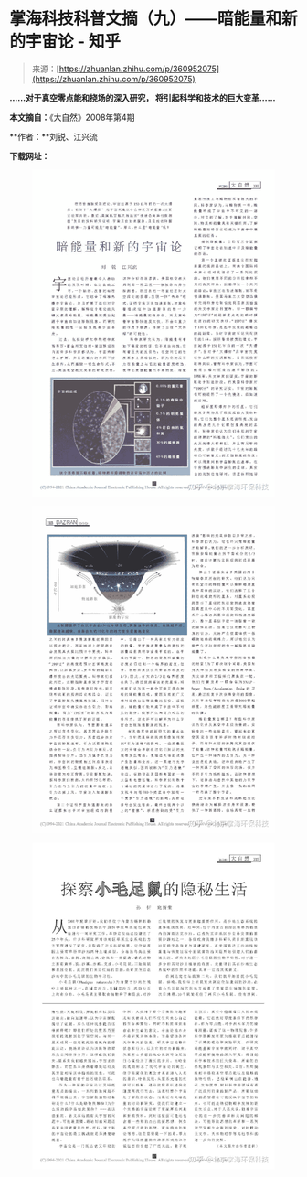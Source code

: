 <!--yml
category: 未分类
date: 2022-11-09 19:19:30
-->

# 掌海科技科普文摘（九）——暗能量和新的宇宙论 - 知乎

> 来源：[https://zhuanlan.zhihu.com/p/360952075](https://zhuanlan.zhihu.com/p/360952075)

**……对于真空零点能和挠场的深入研究， 将引起科学和技术的巨大变革……**

**本文摘自：**《大自然》2008年第4期

**作者：**刘锐、江兴流

**下载网址：**

[](https://link.zhihu.com/?target=http%3A//www.cqvip.com/QK/95505X/20034/1001590019.html)

<figure data-size="normal">

<noscript><img src="img/cea4309a0a7907294bd972f2096d76e1.png" data-caption="" data-size="normal" data-rawwidth="1280" data-rawheight="1727" class="origin_image zh-lightbox-thumb" data-original="https://pic2.zhimg.com/v2-1641b4f4b9f541f8632710468ba4ea5d_r.jpg" data-original-src="https://pic2.zhimg.com/v2-1641b4f4b9f541f8632710468ba4ea5d_b.jpg"/></noscript>

</figure>

<figure data-size="normal">

<noscript><img src="img/74aa0a6f915eac3e99a44bebee6b4bc4.png" data-caption="" data-size="normal" data-rawwidth="1280" data-rawheight="1727" class="origin_image zh-lightbox-thumb" data-original="https://pic2.zhimg.com/v2-66efd9bee61182d58e9dddf7f96b5ed5_r.jpg" data-original-src="https://pic2.zhimg.com/v2-66efd9bee61182d58e9dddf7f96b5ed5_b.jpg"/></noscript>

</figure>

<figure data-size="normal">

<noscript><img src="img/0c0db58da5c44ef328eca93fff4e4577.png" data-caption="" data-size="normal" data-rawwidth="1707" data-rawheight="2303" class="origin_image zh-lightbox-thumb" data-original="https://pic2.zhimg.com/v2-85e31998ddf91e3c74a82064b3c8d941_r.jpg" data-original-src="https://pic2.zhimg.com/v2-85e31998ddf91e3c74a82064b3c8d941_b.jpg"/></noscript>

</figure>